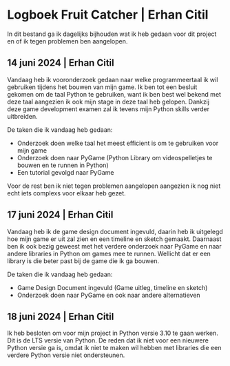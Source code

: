 # Logboek Fruit Catcher | Erhan Citil

In dit bestand ga ik dagelijks bijhouden wat ik heb gedaan voor dit project en of ik tegen problemen ben aangelopen.

## 14 juni 2024 | Erhan Citil
Vandaag heb ik vooronderzoek gedaan naar welke programmeertaal ik wil gebruiken tijdens het bouwen van mijn game. Ik ben tot een besluit gekomen om de taal Python te gebruiken, want ik ben best wel bekend met deze taal aangezien ik ook mijn stage in deze taal heb gelopen. Dankzij deze game development examen zal ik tevens mijn Python skills verder uitbreiden. 

De taken die ik vandaag heb gedaan: 

- Onderzoek doen welke taal het meest efficient is om te gebruiken voor mijn game
- Onderzoek doen naar PyGame (Python Library om videospelletjes te bouwen en te runnen in Python)
- Een tutorial gevolgd naar PyGame

Voor de rest ben ik niet tegen problemen aangelopen aangezien ik nog niet echt iets complexs voor elkaar heb gezet. 

## 17 juni 2024 | Erhan Citil
Vandaag heb ik de game design document ingevuld, daarin heb ik uitgelegd hoe mijn game er uit zal zien en een timeline en sketch gemaakt. Daarnaast ben ik ook bezig geweest met het verdere onderzoek naar PyGame en naar andere libraries in Python om games mee te runnen. Wellicht dat er een library is die beter past bij de game die ik ga bouwen.

De taken die ik vandaag heb gedaan:

- Game Design Document ingevuld (Game uitleg, timeline en sketch)
- Onderzoek doen naar PyGame en ook naar andere alternatieven

## 18 juni 2024 | Erhan Citil
Ik heb besloten om voor mijn project in Python versie 3.10 te gaan werken. Dit is de LTS versie van Python. De reden dat ik niet voor een nieuwere Python versie ga is, omdat ik niet te maken wil hebben met libraries die een verdere Python versie niet ondersteunen. 